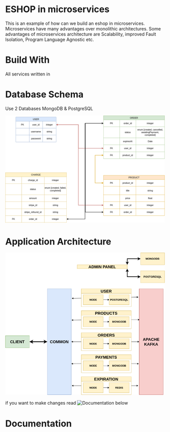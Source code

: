 # ESHOP in microservices

This is an example of how can we build an eshop in microservices. Microservices have many advantages over monolithic architectures. Some advantages of microservices architecture are Scalability, improved Fault Isolation, Program Language Agnostic etc.

# Build With

All services written in 

# Database Schema

Use 2 Databases MongoDB & PostgreSQL

![database schema](./files/eshop.png)

# Application Architecture

![application architecture](./files/architecture_eshop.png)

if you want to make changes read ![Documentation](#documentation) below

# Documentation
